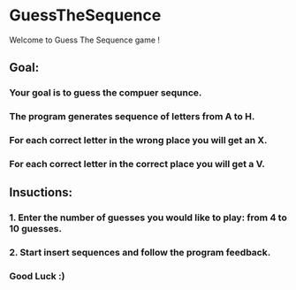 # GuessTheSequence
Welcome to Guess The Sequence game !
## Goal:
### Your goal is to guess the compuer sequnce.
### The program generates sequence of letters from A to H.
### For each correct letter in the wrong place you will get an X.
### For each correct letter in the correct place you will get a V.

## Insuctions: 
### 1. Enter the number of guesses you would like to play: from 4 to 10 guesses.
### 2. Start insert sequences and follow the program feedback.

### Good Luck :)
